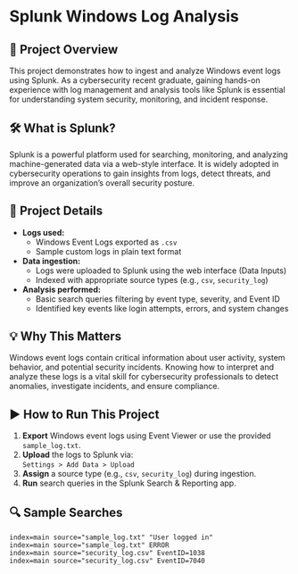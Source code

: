 # Splunk Windows Log Analysis

## 📌 Project Overview
This project demonstrates how to ingest and analyze Windows event logs using Splunk. As a cybersecurity recent graduate, gaining hands-on experience with log management and analysis tools like Splunk is essential for understanding system security, monitoring, and incident response.

## 🛠 What is Splunk?
Splunk is a powerful platform used for searching, monitoring, and analyzing machine-generated data via a web-style interface. It is widely adopted in cybersecurity operations to gain insights from logs, detect threats, and improve an organization’s overall security posture.

## 📂 Project Details
- **Logs used:**  
  - Windows Event Logs exported as `.csv`  
  - Sample custom logs in plain text format
- **Data ingestion:**  
  - Logs were uploaded to Splunk using the web interface (Data Inputs)
  - Indexed with appropriate source types (e.g., `csv`, `security_log`)
- **Analysis performed:**  
  - Basic search queries filtering by event type, severity, and Event ID
  - Identified key events like login attempts, errors, and system changes

## 💡 Why This Matters
Windows event logs contain critical information about user activity, system behavior, and potential security incidents. Knowing how to interpret and analyze these logs is a vital skill for cybersecurity professionals to detect anomalies, investigate incidents, and ensure compliance.

## ▶️ How to Run This Project
1. **Export** Windows event logs using Event Viewer or use the provided `sample_log.txt`.
2. **Upload** the logs to Splunk via:  
   `Settings > Add Data > Upload`  
3. **Assign** a source type (e.g., `csv`, `security_log`) during ingestion.
4. **Run** search queries in the Splunk Search & Reporting app.

## 🔍 Sample Searches
```spl
index=main source="sample_log.txt" "User logged in"
index=main source="sample_log.txt" ERROR
index=main source="security_log.csv" EventID=1038
index=main source="security_log.csv" EventID=7040
